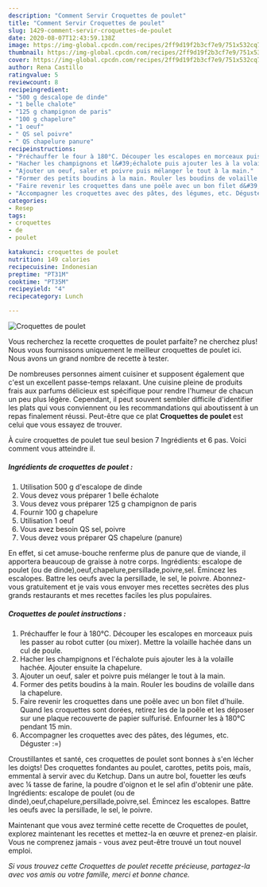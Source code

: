```yaml
---
description: "Comment Servir Croquettes de poulet"
title: "Comment Servir Croquettes de poulet"
slug: 1429-comment-servir-croquettes-de-poulet
date: 2020-08-07T12:43:59.138Z
image: https://img-global.cpcdn.com/recipes/2ff9d19f2b3cf7e9/751x532cq70/croquettes-de-poulet-photo-principale-de-la-recette.jpg
thumbnail: https://img-global.cpcdn.com/recipes/2ff9d19f2b3cf7e9/751x532cq70/croquettes-de-poulet-photo-principale-de-la-recette.jpg
cover: https://img-global.cpcdn.com/recipes/2ff9d19f2b3cf7e9/751x532cq70/croquettes-de-poulet-photo-principale-de-la-recette.jpg
author: Rena Castillo
ratingvalue: 5
reviewcount: 8
recipeingredient:
- "500 g descalope de dinde"
- "1 belle chalote"
- "125 g champignon de paris"
- "100 g chapelure"
- "1 oeuf"
- " QS sel poivre"
- " QS chapelure panure"
recipeinstructions:
- "Préchauffer le four à 180°C. Découper les escalopes en morceaux puis les passer au robot cutter (ou mixer). Mettre la volaille hachée dans un cul de poule."
- "Hacher les champignons et l&#39;échalote puis ajouter les à la volaille hachée. Ajouter ensuite la chapelure."
- "Ajouter un oeuf, saler et poivre puis mélanger le tout à la main."
- "Former des petits boudins à la main. Rouler les boudins de volaille dans la chapelure."
- "Faire revenir les croquettes dans une poêle avec un bon filet d&#39;huile. Quand les croquettes sont dorées, retirez les de la poêle et les déposer sur une plaque recouverte de papier sulfurisé. Enfourner les à 180°C pendant 15 min."
- "Accompagner les croquettes avec des pâtes, des légumes, etc. Déguster :=)"
categories:
- Resep
tags:
- croquettes
- de
- poulet

katakunci: croquettes de poulet 
nutrition: 149 calories
recipecuisine: Indonesian
preptime: "PT31M"
cooktime: "PT35M"
recipeyield: "4"
recipecategory: Lunch

---
```



![Croquettes de poulet](https://img-global.cpcdn.com/recipes/2ff9d19f2b3cf7e9/751x532cq70/croquettes-de-poulet-photo-principale-de-la-recette.jpg)

Vous recherchez la recette croquettes de poulet parfaite? ne cherchez plus! Nous vous fournissons uniquement le meilleur croquettes de poulet ici. Nous avons un grand nombre de recette à tester.

De nombreuses personnes aiment cuisiner et supposent également que c'est un excellent passe-temps relaxant. Une cuisine pleine de produits frais aux parfums délicieux est spécifique pour rendre l'humeur de chacun un peu plus légère. Cependant, il peut souvent sembler difficile d'identifier les plats qui vous conviennent ou les recommandations qui aboutissent à un repas finalement réussi. Peut-être que ce plat <strong> Croquettes de poulet </strong> est celui que vous essayez de trouver.

<!--inarticleads1-->

À cuire croquettes de poulet tue seul besion 7 Ingrédients et 6 pas. Voici comment vous atteindre il.

##### Ingrédients de croquettes de poulet :

1. Utilisation 500 g d&#39;escalope de dinde
1. Vous devez vous préparer 1 belle échalote
1. Vous devez vous préparer 125 g champignon de paris
1. Fournir 100 g chapelure
1. Utilisation 1 oeuf
1. Vous avez besoin  QS sel, poivre
1. Vous devez vous préparer  QS chapelure (panure)


En effet, si cet amuse-bouche renferme plus de panure que de viande, il apportera beaucoup de graisse à notre corps. Ingrédients: escalope de poulet (ou de dinde),oeuf,chapelure,persillade,poivre,sel. Émincez les escalopes. Battre les oeufs avec la persillade, le sel, le poivre. Abonnez-vous gratuitement et je vais vous envoyer mes recettes secrètes des plus grands restaurants et mes recettes faciles les plus populaires. 

<!--inarticleads2-->

##### Croquettes de poulet instructions :

1. Préchauffer le four à 180°C. Découper les escalopes en morceaux puis les passer au robot cutter (ou mixer). Mettre la volaille hachée dans un cul de poule.
1. Hacher les champignons et l&#39;échalote puis ajouter les à la volaille hachée. Ajouter ensuite la chapelure.
1. Ajouter un oeuf, saler et poivre puis mélanger le tout à la main.
1. Former des petits boudins à la main. Rouler les boudins de volaille dans la chapelure.
1. Faire revenir les croquettes dans une poêle avec un bon filet d&#39;huile. Quand les croquettes sont dorées, retirez les de la poêle et les déposer sur une plaque recouverte de papier sulfurisé. Enfourner les à 180°C pendant 15 min.
1. Accompagner les croquettes avec des pâtes, des légumes, etc. Déguster :=)


Croustillantes et santé, ces croquettes de poulet sont bonnes à s&#39;en lécher les doigts! Des croquettes fondantes au poulet, carottes, petits pois, maïs, emmental à servir avec du Ketchup. Dans un autre bol, fouetter les œufs avec ¼ tasse de farine, la poudre d&#39;oignon et le sel afin d&#39;obtenir une pâte. Ingrédients: escalope de poulet (ou de dinde),oeuf,chapelure,persillade,poivre,sel. Émincez les escalopes. Battre les oeufs avec la persillade, le sel, le poivre. 

<!--inarticleads1-->

<p>
Maintenant que vous avez terminé cette recette de Croquettes de poulet, explorez maintenant les recettes et mettez-la en œuvre et prenez-en plaisir. Vous ne comprenez jamais - vous avez peut-être trouvé un tout nouvel emploi.
</p>

<p>
<i>Si vous trouvez cette Croquettes de poulet recette précieuse, partagez-la avec vos amis ou votre famille, merci et bonne chance.</i>
</p>
